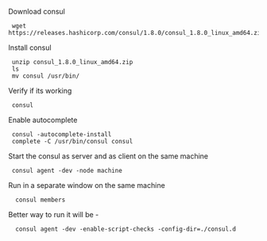 Download consul

     wget https://releases.hashicorp.com/consul/1.8.0/consul_1.8.0_linux_amd64.zip

Install consul
     
     unzip consul_1.8.0_linux_amd64.zip
     ls
     mv consul /usr/bin/
     
Verify if its working 

     consul
     
Enable autocomplete 
     
     consul -autocomplete-install
     complete -C /usr/bin/consul consul 
     
Start the consul as server and as client on the same machine

     consul agent -dev -node machine
     
Run in a separate window on the same machine 

      consul members

Better way to run it will be - 

      consul agent -dev -enable-script-checks -config-dir=./consul.d
